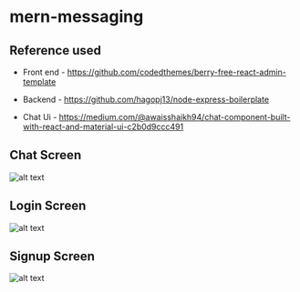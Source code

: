 # mern-messaging

## Reference used

- Front end - https://github.com/codedthemes/berry-free-react-admin-template

- Backend - https://github.com/hagopj13/node-express-boilerplate

- Chat Ui - https://medium.com/@awaisshaikh94/chat-component-built-with-react-and-material-ui-c2b0d9ccc491


## Chat Screen
![alt text](./screens/chat.png)
## Login Screen
![alt text](./screens/login.png)

## Signup Screen
![alt text](./screens/signup.png)
